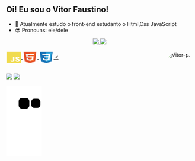 ## Oi! Eu sou o Vitor Faustino!

- 🖖 Atualmente estudo o front-end estudanto o Html,Css JavaScript
- 😎 Pronouns: ele/dele

<div align="center">
  <a href="https://github.com/vitor-dev-pro">
  <img height="180em" src="https://github-readme-stats.vercel.app/api?username=vitor-dev-pro&show_icons=true&theme=codeSTACKr&include_all_commits=true&count_private=true&locale=pt-br"/>
  <img height="180em" src="https://github-readme-stats.vercel.app/api/top-langs/?username=vitor-dev-pro&layout=compact&langs_count=7&theme=codeSTACKr&locale=pt-br"/>
</div>

<div style="display: inline_block"><br>
  <img align="center" alt="Vitor-Js" height="30" width="40" src="https://raw.githubusercontent.com/devicons/devicon/master/icons/javascript/javascript-plain.svg">
  <img align="center" alt="Vitor-html" height="30" width="40" src="https://raw.githubusercontent.com/devicons/devicon/master/icons/html5/html5-original.svg">
  <img align="center" alt="Vitor-css3" height="30" width="40" src="https://raw.githubusercontent.com/devicons/devicon/master/icons/css3/css3-original.svg">
<<img align="right" alt="Vitor-pic" height="150" style="border-radius:50px;" src="https://discord.com/channels/1007801485842726973/1007801485842726976/1007803723206111284">

##

<div> 
  <a href="https://www.linkedin.com/in/vitor-faustino-725b21243/" target="_blank"><img src="https://img.shields.io/badge/LinkedIn-0077B5?style=for-the-badge&logo=linkedin&logoColor=white"></a>
  <a href="mailto:dev.vitor.pro@gamil.com"><img src="https://img.shields.io/badge/Gmail-D14836?style=for-the-badge&logo=gmail&logoColor=white"></a>

  ![Snake animation](https://github.com/rafaballerini/rafaballerini/blob/output/github-contribution-grid-snake.svg)
</div>
